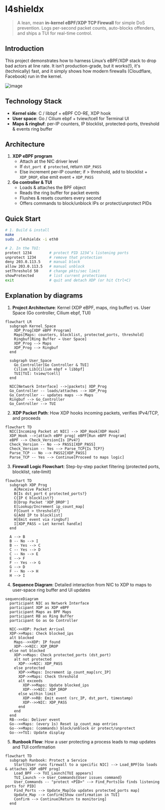 # l4shieldx

> A lean, mean **in-kernel eBPF/XDP TCP Firewall** for simple DoS prevention.  Logs per-second packet counts, auto-blocks offenders, and ships a TUI for real-time control.

## Introduction
This project demonstrates how to harness Linux’s eBPF/XDP stack to drop bad actors at line rate. It isn’t production-grade, but it works(!), it's (technically) fast, and it simply shows how modern firewalls (Cloudflare, Facebook) run in the kernel.

![image](https://github.com/user-attachments/assets/8d2bb5d8-4f16-4cb4-a0d6-57915b54b107)


## Technology Stack
- **Kernel side**: C / libbpf + eBPF CO-RE, XDP hook  
- **User space**: Go / Cilium ebpf + tview/tcell for Terminal UI  
- **Maps & ringbuf**: per-IP counters, IP blocklist, protected-ports, threshold & events ring buffer  

## Architecture
1. **XDP eBPF program**  
   - Attach at the NIC driver level  
   - If `dst_port ∉ protected`, return `XDP_PASS`  
   - Else increment per-IP counter; if > threshold, add to blocklist + `XDP_DROP`, else emit event + `XDP_PASS`  
2. **Go controller & TUI**  
   - Loads & attaches the BPF object  
   - Reads the ring buffer for packet events  
   - Flushes & resets counters every second  
   - Offers commands to block/unblock IPs or protect/unprotect PIDs

## Quick Start
```sh
# 1. Build & install
make
sudo ./l4shieldx -i eth0

# 2. In the TUI:
protect 1234        # protect PID 1234’s listening ports
unprotect 1234      # remove that protection
deny 203.0.113.5    # manual block
allow 203.0.113.5   # manual unblock
setThreshold 50     # change pkts/sec limit
showProtected       # list current protections
exit                # quit and detach XDP (or hit Ctrl+C)
```

## Explanation by diagrams

1. **Project Architecture**: Kernel (XDP eBPF, maps, ring buffer) vs. User Space (Go controller, Cilium ebpf, TUI)
```mermaid
flowchart LR
  subgraph Kernel_Space
    XDP_Prog[XDP eBPF Program]
    Maps[Maps: counters, blocklist, protected_ports, threshold]
    Ringbuf[Ring Buffer → User Space]
    XDP_Prog --> Maps
    XDP_Prog --> Ringbuf
  end

  subgraph User_Space
    Go_Controller[Go Controller & TUI]
    Cilium_Lib[Cilium ebpf + libbpf]
    TUI[TUI: tview/tcell]
  end

  NIC[Network Interface] -->|packets| XDP_Prog
  Go_Controller -- loads/attaches --> XDP_Prog
  Go_Controller -- updates maps --> Maps
  Ringbuf --> Go_Controller
  Go_Controller --> TUI
```

2. **XDP Packet Path**: How XDP hooks incoming packets, verifies IPv4/TCP, and proceeds
```mermaid
flowchart TD
  NIC[Incoming Packet at NIC] --> XDP_Hook[XDP Hook]
  XDP_Hook -->|attach eBPF prog| eBPF[Run eBPF Program]
  eBPF --> Check_Version{Is IPv4?}
  Check_Version -- No --> PASS1[XDP_PASS]
  Check_Version -- Yes --> Parse_TCP{Is TCP?}
  Parse_TCP -- No --> PASS2[XDP_PASS]
  Parse_TCP -- Yes --> Continue[Proceed to maps logic]
```

3. **Firewall Logic Flowchart**: Step-by-step packet filtering (protected ports, blocklist, rate‐limit)
```mermaid
flowchart TD
  subgraph XDP_Prog
    A[Receive Packet]
    B{Is dst_port ∈ protected_ports?}
    C{IP ∈ blocklist?}
    D[Drop Packet 'XDP_DROP']
    E[Lookup/Increment ip_count_map]
    F{Count > threshold?}
    G[Add IP to blocklist]
    H[Emit event via ringbuf]
    I[XDP_PASS → Let kernel handle]
  end

  A --> B
  B -- No --> I
  B -- Yes --> C
  C -- Yes --> D
  C -- No --> E
  E --> F
  F -- Yes --> G
  G --> D
  F -- No --> H
  H --> I
```

4. **Sequence Diagram**: Detailed interaction from NIC to XDP to maps to user-space ring buffer and UI updates
```mermaid
sequenceDiagram
  participant NIC as Network Interface
  participant XDP as XDP eBPF
  participant Maps as BPF Maps
  participant RB as Ring Buffer
  participant Go as Go Controller

  NIC->>XDP: Packet Arrival
  XDP->>Maps: Check blocked_ips
  alt blocked
    Maps-->>XDP: IP found
    XDP-->>NIC: XDP_DROP
  else not blocked
    XDP->>Maps: Check protected_ports (dst_port)
    alt not protected
      XDP-->>NIC: XDP_PASS
    else protected
      XDP->>Maps: Increment ip_count_map[src_IP]
      XDP->>Maps: Check threshold
      alt exceeds
        XDP->>Maps: Update blocked_ips
        XDP-->>NIC: XDP_DROP
      else within limit
        XDP->>RB: Emit event (src_IP, dst_port, timestamp)
        XDP-->>NIC: XDP_PASS
      end
    end
  end
  RB-->>Go: Deliver event
  Go-->>Maps: (every 1s) Reset ip_count_map entries
  Go-->>Maps: (commands) block/unblock or protect/unprotect
  Go-->>TUI: Update display
```

5. **Runbook Flow**: How a user protecting a process leads to map updates and TUI confirmation
```mermaid
flowchart TD
  subgraph Runbook: Protect a Service
    Start[User runs firewall to a specific NIC] --> Load_BPF[Go loads & attaches XDP eBPF prog]
    Load_BPF --> TUI_Launch[TUI appears]
    TUI_Launch --> User_Commands{User issues command}
    User_Commands -- "protect <PID>" --> Find_Ports[Go finds listening ports for PID]
    Find_Ports --> Update_Map[Go updates protected_ports map]
    Update_Map --> Confirm[Show confirmation in TUI]
    Confirm --> Continue[Return to monitoring]
  end
```
